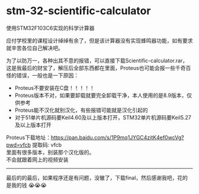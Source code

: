 # stm-32-scientific-calculator
使用STM32F103C6实现的科学计算器  

应付学校里的课程设计绰绰有余了，但是该计算器没有实现蜂鸣器功能，如有要求就辛苦各位自己解决吧。  

为了以防万一，各种出其不意的报错，可以直接下载Scientific-calculator.rar，这是我最后的财宝了，解压后全部东西都在里面，Proteus也可能会报一些千奇百怪的错误，一般也是一下原因：  

- Proteus不要安装在C盘！！！！！
- Proteus版本不对，如果要卸载就要完全卸载干净，本人使用的是8.9版本，仅供参考
- Proteus能不汉化就别汉化，有些报错可能就是汉化引起的
- 对于51单片机源码要Keil4.60及以上版本打开，STM32单片机源码要Keil5.27及以上版本打开

Proteus下载地址：https://pan.baidu.com/s/1P9mq1JYGC4zitK4ef0wcVg?pwd=vfcb 提取码: vfcb  
里面有很多版本，别装那个汉化版的。  
不会就跟着网上的视频安装

---
最后的的最后，如果程序还是有问题，没辙了，下载final，然后感谢我吧，花的是我的钱 :sob::sob::sob:
